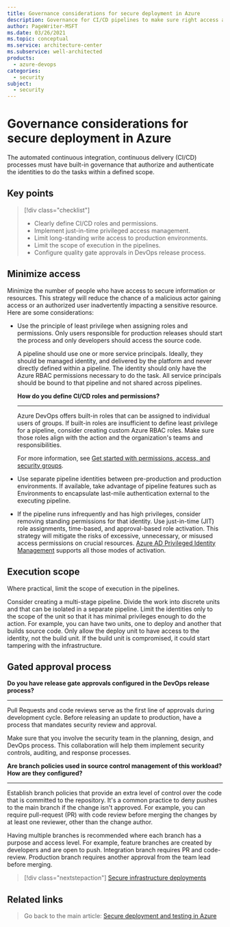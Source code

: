 ```yaml
---
title: Governance considerations for secure deployment in Azure
description: Governance for CI/CD pipelines to make sure right access and work is executed. 
author: PageWriter-MSFT
ms.date: 03/26/2021
ms.topic: conceptual
ms.service: architecture-center
ms.subservice: well-architected
products:
  - azure-devops
categories:
  - security
subject: 
  - security
---
```



# Governance considerations for secure deployment in Azure

The automated continuous integration, continuous delivery (CI/CD) processes must have built-in governance that authorize and authenticate the identities to do the tasks within a defined scope. 


## Key points

> [!div class="checklist"]
> - Clearly define CI/CD roles and permissions.
> - Implement just-in-time privileged access management.
> - Limit long-standing write access to production environments.
> - Limit the scope of execution in the pipelines. 
> - Configure quality gate approvals in DevOps release process.


## Minimize access

Minimize the number of people who have access to secure information or resources. This strategy will reduce the chance of a malicious actor gaining access or an authorized user inadvertently impacting a sensitive resource. Here are some considerations:

- Use the principle of least privilege when assigning roles and permissions. Only users responsible for production releases should start the process and only developers should access the source code.

    A pipeline should use one or more service principals. Ideally, they should be managed identity, and delivered by the platform and never directly defined within a pipeline. The identity should only have the Azure RBAC permissions necessary to do the task. All service principals should be bound to that pipeline and not shared across pipelines. 

    **How do you define CI/CD roles and permissions?**
    ***

    Azure DevOps offers built-in roles that can be assigned to individual users of groups. If built-in roles are insufficient to define least privilege for a pipeline, consider creating custom Azure RBAC roles. Make sure those roles align with the action and the organization's teams and responsibilities.

    For more information, see [Get started with permissions, access, and security groups](/azure/devops/organizations/security/about-permissions?view=azure-devops&tabs=preview-page&preserve-view=true).

- Use separate pipeline identities between pre-production and production environments. If available, take advantage of pipeline features such as Environments to encapsulate last-mile authentication external to the executing pipeline.

- If the pipeline runs infrequently and has high privileges, consider removing standing permissions for that identity. Use just-in-time (JIT) role assignments, time-based, and approval-based role activation. This strategy will mitigate the risks of excessive, unnecessary, or misused access permissions on crucial resources. [Azure AD Privileged Identity Management](/azure/active-directory/privileged-identity-management/pim-configure) supports all those modes of activation.   

## Execution scope

Where practical, limit the scope of execution in the pipelines. 

Consider creating a multi-stage pipeline. Divide the work into discrete units and that can be isolated in a separate pipeline. Limit the identities only to the scope of the unit so that it has minimal  privileges enough to do the action. For example, you can have two units, one to deploy and another that builds source code. Only allow the deploy unit to have access to the identity, not the build unit. If the build unit is compromised, it could start tampering with the infrastructure. 

## Gated approval process

**Do you have release gate approvals configured in the DevOps release process?**
***
Pull Requests and code reviews serve as the first line of approvals during development cycle. Before releasing an update to production, have a process that mandates security review and approval.

Make sure that you involve the security team in the planning, design, and DevOps process. This collaboration will help them implement security controls, auditing, and response processes. 

**Are branch policies used in source control management of this workload? How are they configured?**
***

Establish branch policies that provide an extra level of control over the code that is committed to the repository. It's a common practice to deny pushes to the main branch if the change isn't approved. For example, you can require pull-request (PR) with code review before merging the changes by at least one reviewer, other than the change author. 

Having multiple branches is recommended where each branch has a purpose and access level. For example, feature branches are created by developers and are open to push. Integration branch requires PR and code-review. Production branch requires another approval from the team lead before merging.

> [!div class="nextstepaction"]
> [Secure infrastructure deployments](./deploy-infrastructure.md)


## Related links


> Go back to the main article: [Secure deployment and testing in Azure](deploy.md)
